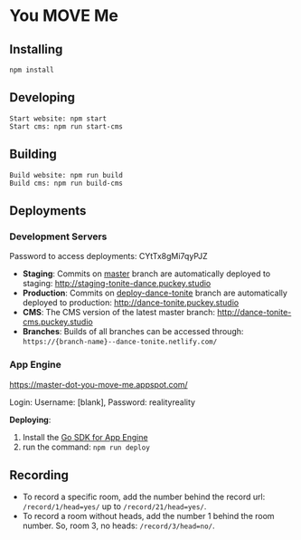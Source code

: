 # You MOVE Me

## Installing

    npm install

## Developing

    Start website: npm start
    Start cms: npm run start-cms

## Building

    Build website: npm run build
    Build cms: npm run build-cms

## Deployments

### __Development Servers__

Password to access deployments: CYtTx8gMi7qyPJZ

- __Staging__: Commits on [master](https://github.com/puckey/you-move-me/tree/master) branch are automatically deployed to staging: http://staging-tonite-dance.puckey.studio
- __Production__: Commits on [deploy-dance-tonite](https://github.com/puckey/you-move-me/tree/deploy-dance-tonite) branch are automatically deployed to production: http://dance-tonite.puckey.studio
- __CMS__: The CMS version of the latest master branch: http://dance-tonite-cms.puckey.studio
- __Branches__: Builds of all branches can be accessed through: `https://{branch-name}--dance-tonite.netlify.com/`

### __App Engine__

https://master-dot-you-move-me.appspot.com/

Login: Username: [blank], Password: realityreality

__Deploying__:

  1. Install the [Go SDK for App Engine](https://cloud.google.com/appengine/downloads#Google_App_Engine_SDK_for_Go)
  2. run the command: `npm run deploy`

## Recording
- To record a specific room, add the number behind the record url: `/record/1/head=yes/` up to `/record/21/head=yes/`.
- To record a room without heads, add the number 1 behind the room number. So, room 3, no heads: `/record/3/head=no/`.
